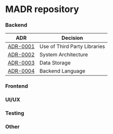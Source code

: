 

<!-- adrlog -->

# MADR repository

### Backend

| ADR | Decision |
|---|---|
| [ADR-0001](0001-third-party-libs.md) | Use of Third Party Libraries |
| [ADR-0002](0002-system-architecture.md) | System Architecture |
| [ADR-0003](0003-data-storage.md) | Data Storage |
| [ADR-0004](0004-backend-language.md) | Backend Language |

### Frontend



### UI/UX


### Testing


### Other

<!-- adrlogstop -->










